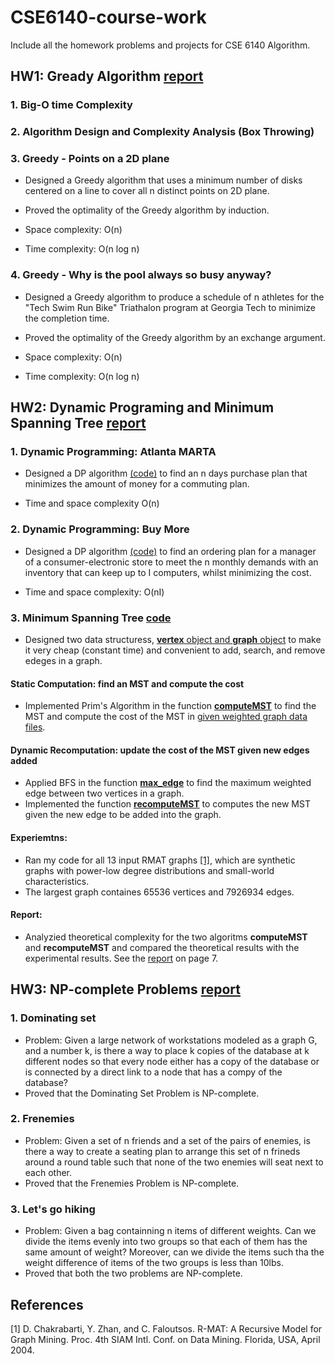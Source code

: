 # CSE6140-course-work
Include all the homework problems and projects for CSE 6140 Algorithm. 

## HW1: Gready Algorithm [ report ](https://github.com/sliao7/CSE6140-Algorithm-course-work/blob/master/HW1/report.pdf)
### 1. Big-O time Complexity
### 2. Algorithm Design and Complexity Analysis (Box Throwing)
### 3. Greedy - Points on a 2D plane

* Designed a Greedy algorithm that uses a minimum number of disks centered on a line to cover all n distinct points on 2D plane.

* Proved the optimality of the Greedy algorithm by induction.

* Space complexity: O(n)

* Time complexity: O(n log n)

### 4. Greedy - Why is the pool always so busy anyway?

* Designed a Greedy algorithm to produce a schedule of n athletes for the "Tech Swim Run Bike" Triathalon program at Georgia Tech to minimize the completion time.

* Proved the optimality of the Greedy algorithm by an exchange argument.

* Space complexity: O(n)

* Time complexity: O(n log n)

## HW2: Dynamic Programing and Minimum Spanning Tree [ report ](https://github.com/sliao7/CSE6140-Algorithm-course-work/blob/master/HW2/report.pdf)
### 1. Dynamic Programming: Atlanta MARTA
* Designed a DP algorithm [(code)](https://github.com/sliao7/CSE6140-Algorithm-course-work/blob/master/HW2/Python/dp_tickets.py) to find an n days purchase plan that minimizes the amount of money for a commuting plan.

* Time and space complexity O(n)

### 2. Dynamic Programming: Buy More 
* Designed a DP algorithm [(code)](https://github.com/sliao7/CSE6140-Algorithm-course-work/blob/master/HW2/Python/dp_buy_computers.py) to find an ordering plan for a manager of a consumer-electronic store to meet the n monthly demands with an inventory that can keep up to I computers, whilst minimizing the cost.

* Time and space complexity: O(nI) 

### 3. Minimum Spanning Tree [code](https://github.com/sliao7/CSE6140-Algorithm-course-work/tree/master/HW2/MST)

* Designed two data structuress, [**vertex** object and **graph** object](https://github.com/sliao7/CSE6140-Algorithm-course-work/blob/master/HW2/MST/src/graph.py) to make it very cheap (constant time) and convenient to add, search, and remove edeges in a graph.
#### Static Computation: find an MST and compute the cost
* Implemented Prim's Algorithm in the function [**computeMST**](https://github.com/sliao7/CSE6140-Algorithm-course-work/blob/master/HW2/MST/src/run_experiments.py) to find the MST and compute the cost of the MST in [given weighted graph data files](https://github.com/sliao7/CSE6140-Algorithm-course-work/tree/master/HW2/MST/data). 
#### Dynamic Recomputation: update the cost of the MST given new edges added
* Applied BFS in the function [**max_edge**](https://github.com/sliao7/CSE6140-Algorithm-course-work/blob/master/HW2/MST/src/graph.py) to find the maximum weighted edge between two vertices in a graph.
* Implemented the function [**recomputeMST**](https://github.com/sliao7/CSE6140-Algorithm-course-work/blob/master/HW2/MST/src/run_experiments.py) to computes the new MST given the new edge to be added into the graph.
#### Experiemtns: 
* Ran my code for all 13 input RMAT graphs [[1]](#1), which are synthetic graphs with power-low degree distributions and small-world characteristics. 
* The largest graph containes 65536 vertices and 7926934 edges.
#### Report:
* Analyzied theoretical complexity for the two algoritms **computeMST** and **recomputeMST** and compared the theoretical results with the experimental results. See the [report](https://github.com/sliao7/CSE6140-Algorithm-course-work/blob/master/HW2/report.pdf) on page 7.

## HW3: NP-complete Problems [ report ](https://github.com/sliao7/CSE6140-Algorithm-course-work/blob/master/HW3/report.pdf)
### 1. Dominating set
* Problem: Given a large network of workstations modeled as a graph G, and a number k, is there a way to place k copies of the database at k different nodes so that every node either has a copy of the database or is connected by a direct link to a node that has a compy of the database?
* Proved that the Dominating Set Problem is NP-complete.

### 2. Frenemies
* Problem: Given a set of n friends and a set of the pairs of enemies, is there a way to create a seating plan to arrange this set of n frineds around a round table such that none of the two enemies will seat next to each other.
* Proved that the Frenemies Problem is NP-complete.

### 3. Let's go hiking
* Problem: Given a bag containning n items of different weights. Can we divide the items evenly into two groups so that each of them has the same amount of weight? Moreover, can we divide the items such tha the weight difference of items of the two groups is less than 10lbs.
* Proved that both the two problems are NP-complete.

## References
<a id="1">[1]</a> 
D. Chakrabarti, Y. Zhan, and C. Faloutsos.
R-MAT: A Recursive Model for Graph Mining.
Proc. 4th SIAM Intl. Conf. on Data Mining.
Florida, USA, April 2004.

